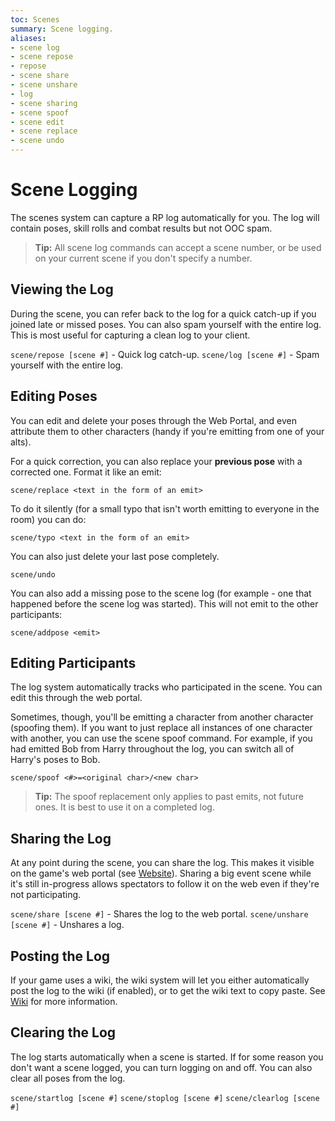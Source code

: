 ```yaml
---
toc: Scenes
summary: Scene logging.
aliases:
- scene log
- scene repose
- repose
- scene share
- scene unshare
- log
- scene sharing
- scene spoof
- scene edit
- scene replace
- scene undo
---
```

# Scene Logging

The scenes system can capture a RP log automatically for you.  The log will contain poses, skill rolls and combat results but not OOC spam.

> **Tip:** All scene log commands can accept a scene number, or be used on your current scene if you don't specify a number.

## Viewing the Log

During the scene, you can refer back to the log for a quick catch-up if you joined late or missed poses.  You can also spam yourself with the entire log.  This is most useful for capturing a clean log to your client.

`scene/repose [scene #]` - Quick log catch-up.
`scene/log [scene #]` - Spam yourself with the entire log.

## Editing Poses

You can edit and delete your poses through the Web Portal, and even attribute them to other characters (handy if you're emitting from one of your alts).  

For a quick correction, you can also replace your **previous pose** with a corrected one.  Format it like an emit:

`scene/replace <text in the form of an emit>`

To do it silently (for a small typo that isn't worth emitting to everyone in the room) you can do:

`scene/typo <text in the form of an emit>`

You can also just delete your last pose completely.

`scene/undo`

You can also add a missing pose to the scene log (for example - one that happened before the scene log was started).  This will not emit to the other participants:

`scene/addpose <emit>`

## Editing Participants

The log system automatically tracks who participated in the scene.  You can edit this through the web portal.

Sometimes, though, you'll be emitting a character from another character (spoofing them). If you want to just replace all instances of one character with another, you can use the scene spoof command.  For example, if you had emitted Bob from Harry throughout the log, you can switch all of Harry's poses to Bob.  

`scene/spoof <#>=<original char>/<new char>`

> **Tip:** The spoof replacement only applies to past emits, not future ones.  It is best to use it on a completed log.

## Sharing the Log

At any point during the scene, you can share the log.  This makes it visible on the game's web portal (see [Website](/help/web_portal)).  Sharing a big event scene while it's still in-progress allows spectators to follow it on the web even if they're not participating.

`scene/share [scene #]` - Shares the log to the web portal.
`scene/unshare [scene #]` - Unshares a log.

## Posting the Log

If your game uses a wiki, the wiki system will let you either automatically post the log to the wiki (if enabled), or to get the wiki text to copy paste.  See [Wiki](/help/wiki) for more information.

## Clearing the Log

The log starts automatically when a scene is started.  If for some reason you don't want a scene logged, you can turn logging on and off.  You can also clear all poses from the log.

`scene/startlog [scene #]`
`scene/stoplog [scene #]`
`scene/clearlog [scene #]`
